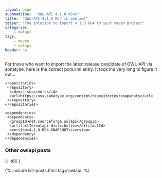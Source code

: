 ```yaml
---
layout: page
subheadline:  "OWL-API 4.1.0 RC4s"
title:  "OWL-API 4.1.0 RC4 in pom.xml"
teaser: "The solution to import 4.1.0 RC4 to your maven project"
categories:
    - owlapi
tags:
    - maven
    - owlapi
header: no
---
```


For those who want to import the latest release candidate of OWL-API via sonatype, here is the correct pom.xml entry. It took me very long to figure it out...


	<repositories>
	 <repository>
	  <id>oss-snapshots</id>
	  <url>https://oss.sonatype.org/content/repositories/snapshots</url>
	 </repository>
	</repositories>
   
	<dependencies>
	 <dependency>
	  <groupId>net.sourceforge.owlapi</groupId>
	  <artifactId>owlapi-distribution</artifactId>
	  <version>4.1.0-RC4-SNAPSHOT</version>
	 </dependency>
	</dependencies>


### Other owlapi posts
{: .t60 }

{% include list-posts.html tag='owlapi' %}
